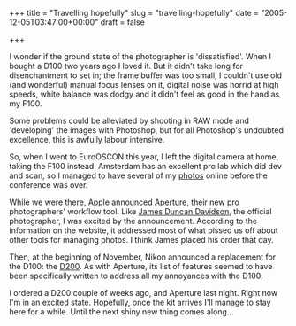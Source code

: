 +++
title = "Travelling hopefully"
slug = "travelling-hopefully"
date = "2005-12-05T03:47:00+00:00"
draft = false

+++

I wonder if the ground state of the photographer is 'dissatisfied'. When I bought a D100 two years ago I loved it. But it didn't take long for disenchantment to set in; the frame buffer was too small, I couldn't use old (and wonderful) manual focus lenses on it, digital noise was horrid at high speeds, white balance was dodgy and it didn't feel as good in the hand as my F100.

Some problems could be alleviated by shooting in RAW mode and 'developing' the images with Photoshop, but for all Photoshop's undoubted excellence, this is awfully labour intensive.

So, when I went to EuroOSCON this year, I left the digital camera at home, taking the F100 instead. Amsterdam has an excellent pro lab which did dev and scan, so I managed to have several of my [photos](http://flickr.com/photos/pdcawley/sets/1211132/) online before the conference was over.

While we were there, Apple announced [Aperture](http://www.apple.com/aperture/), their new pro photographers' workflow tool. Like [James Duncan Davidson](http://x180.net/), the official photographer, I was excited by the announcement. According to the information on the website, it addressed most of what pissed us off about other tools for managing photos. I think James placed his order that day.

Then, at the beginning of November, Nikon announced a replacement for the D100: the [D200](http://www.dpreview.com/articles/nikond200/). As with Aperture, its list of features seemed to have been specifically written to address all my annoyances with the D100.

I ordered a D200 couple of weeks ago, and Aperture last night. Right now I'm in an excited state. Hopefully, once the kit arrives I'll manage to stay here for a while. Until the next shiny new thing comes along...
